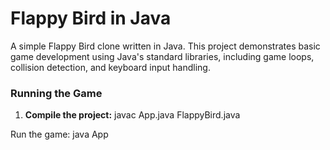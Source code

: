 # Flappy Bird in Java

A simple Flappy Bird clone written in Java. This project demonstrates basic game development using Java's standard libraries, including game loops, collision detection, and keyboard input handling.

### Running the Game
1. **Compile the project:**
javac App.java FlappyBird.java

Run the game: java App

